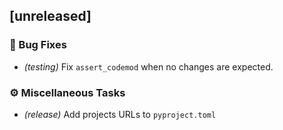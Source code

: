 ## [unreleased]

### 🐛 Bug Fixes

- *(testing)* Fix `assert_codemod` when no changes are expected.

### ⚙️ Miscellaneous Tasks

- *(release)* Add projects URLs to `pyproject.toml`

